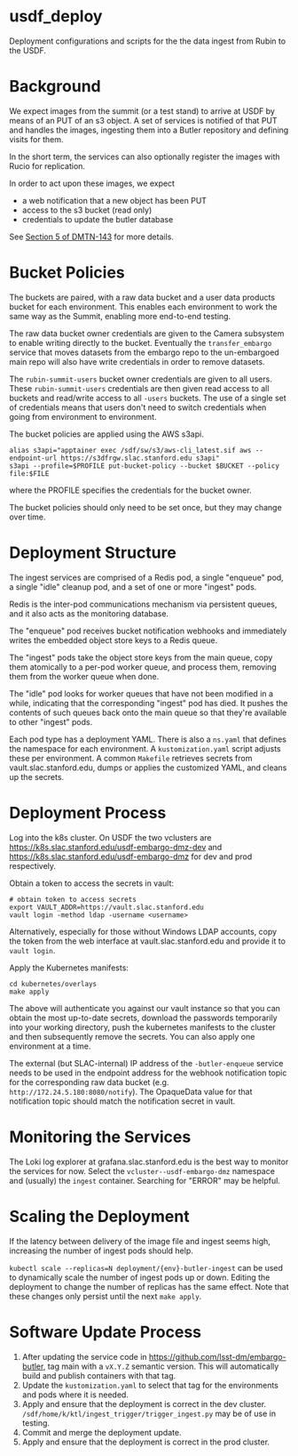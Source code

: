# usdf_deploy
Deployment configurations and scripts for the the data ingest from Rubin to the USDF.


# Background

We expect images from the summit (or a test stand) to arrive at USDF by means of an PUT of an s3 object.
A set of services is notified of that PUT and handles the images, ingesting them into a Butler repository and defining visits for them.

In the short term, the services can also optionally register the images with Rucio for replication.

In order to act upon these images, we expect

- a web notification that a new object has been PUT
- access to the s3 bucket (read only)
- credentials to update the butler database

See [Section 5 of DMTN-143](https://dmtn-143.lsst.io/#implementation) for more details.

# Bucket Policies

The buckets are paired, with a raw data bucket and a user data products bucket for each environment.
This enables each environment to work the same way as the Summit, enabling more end-to-end testing.

The raw data bucket owner credentials are given to the Camera subsystem to enable writing directly to the bucket.
Eventually the ``transfer_embargo`` service that moves datasets from the embargo repo to the un-embargoed main repo will also have write credentials in order to remove datasets.

The ``rubin-summit-users`` bucket owner credentials are given to all users.
These ``rubin-summit-users`` credentials are then given read access to all buckets and read/write access to all ``-users`` buckets.
The use of a single set of credentials means that users don't need to switch credentials when going from environment to environment.

The bucket policies are applied using the AWS s3api.
```
alias s3api="apptainer exec /sdf/sw/s3/aws-cli_latest.sif aws --endpoint-url https://s3dfrgw.slac.stanford.edu s3api"
s3api --profile=$PROFILE put-bucket-policy --bucket $BUCKET --policy file:$FILE
```
where the PROFILE specifies the credentials for the bucket owner.

The bucket policies should only need to be set once, but they may change over time.

# Deployment Structure

The ingest services are comprised of a Redis pod, a single "enqueue" pod, a single "idle" cleanup pod, and a set of one or more "ingest" pods.

Redis is the inter-pod communications mechanism via persistent queues, and it also acts as the monitoring database.

The "enqueue" pod receives bucket notification webhooks and immediately writes the embedded object store keys to a Redis queue.

The "ingest" pods take the object store keys from the main queue, copy them atomically to a per-pod worker queue, and process them, removing them from the worker queue when done.

The "idle" pod looks for worker queues that have not been modified in a while, indicating that the corresponding "ingest" pod has died.
It pushes the contents of such queues back onto the main queue so that they're available to other "ingest" pods.

Each pod type has a deployment YAML.
There is also a ``ns.yaml`` that defines the namespace for each environment.
A ``kustomization.yaml`` script adjusts these per environment.
A common ``Makefile`` retrieves secrets from vault.slac.stanford.edu, dumps or applies the customized YAML, and cleans up the secrets.

# Deployment Process

Log into the k8s cluster.
On USDF the two vclusters are https://k8s.slac.stanford.edu/usdf-embargo-dmz-dev and https://k8s.slac.stanford.edu/usdf-embargo-dmz for dev and prod respectively.

Obtain a token to access the secrets in vault:
```
# obtain token to access secrets
export VAULT_ADDR=https://vault.slac.stanford.edu
vault login -method ldap -username <username>
```
Alternatively, especially for those without Windows LDAP accounts, copy the token from the web interface at vault.slac.stanford.edu and provide it to ``vault login``.

Apply the Kubernetes manifests:
```
cd kubernetes/overlays
make apply
```
The above will authenticate you against our vault instance so that you can obtain the most up-to-date secrets, download the passwords temporarily into your working directory, push the kubernetes manifests to the cluster and then subsequently remove the secrets.
You can also apply one environment at a time.

The external (but SLAC-internal) IP address of the ``-butler-enqueue`` service needs to be used in the endpoint address for the webhook notification topic for the corresponding raw data bucket (e.g. ``http://172.24.5.180:8080/notify``).
The OpaqueData value for that notification topic should match the notification secret in vault.

# Monitoring the Services

The Loki log explorer at grafana.slac.stanford.edu is the best way to monitor the services for now.
Select the ``vcluster--usdf-embargo-dmz`` namespace and (usually) the ``ingest`` container.
Searching for "ERROR" may be helpful.

# Scaling the Deployment

If the latency between delivery of the image file and ingest seems high, increasing the number of ingest pods should help.

``kubectl scale --replicas=N deployment/{env}-butler-ingest`` can be used to dynamically scale the number of ingest pods up or down.
Editing the deployment to change the number of replicas has the same effect.
Note that these changes only persist until the next ``make apply``.

# Software Update Process

1. After updating the service code in https://github.com/lsst-dm/embargo-butler, tag main with a ``vX.Y.Z`` semantic version.
   This will automatically build and publish containers with that tag.
1. Update the ``kustomization.yaml`` to select that tag for the environments and pods where it is needed.
1. Apply and ensure that the deployment is correct in the dev cluster.
   ``/sdf/home/k/ktl/ingest_trigger/trigger_ingest.py`` may be of use in testing.
1. Commit and merge the deployment update.
1. Apply and ensure that the deployment is correct in the prod cluster.
